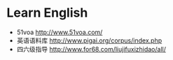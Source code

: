 # Learn English
* 51voa <http://www.51voa.com/>
* 英语语料库 <http://www.pigai.org/corpus/index.php>
* 四六级指导 <http://www.for68.com/liujifuxizhidao/all/>
